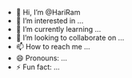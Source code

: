 - 👋 Hi, I’m @HariRam
- 👀 I’m interested in ...
- 🌱 I’m currently learning ...
- 💞️ I’m looking to collaborate on ...
- 📫 How to reach me ...
- 😄 Pronouns: ...
- ⚡ Fun fact: ...

<!---
HariThrive/HariThrive is a ✨ special ✨ repository because its `README.md` (this file) appears on your GitHub profile.
You can click the Preview link to take a look at your changes.
--->

